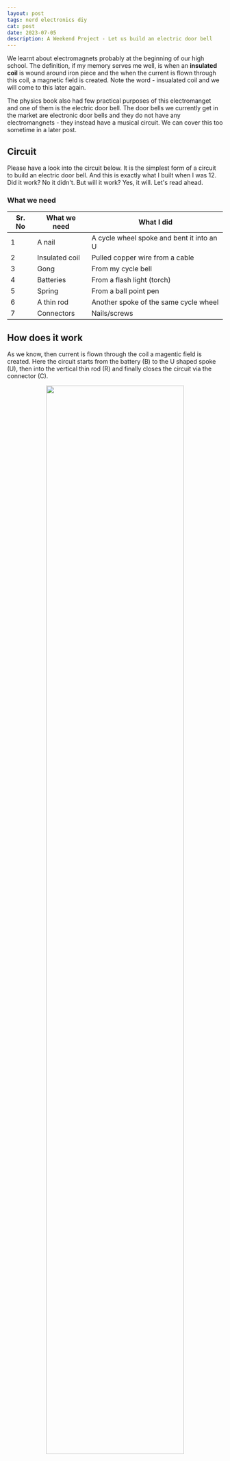 ```yaml
---
layout: post
tags: nerd electronics diy
cat: post
date: 2023-07-05
description: A Weekend Project - Let us build an electric door bell
---
```


We learnt about electromagnets probably at the beginning of our high school. The definition, if my memory serves me well, is when an **insulated coil** is wound around iron piece and the when the current is flown through this coil, a magnetic field is created. Note the word - insualated coil and we will come to this later again.

The physics book also had few practical purposes of this electromanget and one of them is the electric door bell. The door bells we currently get in the market are electronic door bells and they do not have any electromangnets - they instead have a musical circuit. We can cover this too sometime in a later post.

## Circuit
Please have a look into the circuit below. It is the simplest form of a circuit to build an electric door bell. And this is exactly what I built when I was 12. Did it work? No it didn't. But will it work? Yes, it will. Let's read ahead.

### What we need

Sr. No | What we need | What I did |
--- | --- | --- |
1 | A nail | A cycle wheel spoke and bent it into an U |
2 | Insulated coil | Pulled copper wire from a cable |
3 | Gong | From my cycle bell |
4 | Batteries | From a flash light (torch) |
5 | Spring | From a ball point pen | 
6 | A thin rod | Another spoke of the same cycle wheel |
7 | Connectors | Nails/screws |

## How does it work
As we know, then current is flown through the coil a magentic field is created. Here the circuit starts from the battery (B) to the U shaped spoke (U), then into the vertical thin rod (R) and finally closes the circuit via the connector (C).

<p style="text-align:center;"> 
    <img src="/blog/assets/images/ElectricDoorBell.jpeg" width="80%"/> 
</p>

This is a closed circuit and creates a magnetic field which attracts the rod R towards it. In that process, it hits the gong (G). But the moment the rod is attracted towards the electromagnet, the connection between rod (R) and the connecter (C) breaks, leaving the circuit open. 

When the circuit is open, there is no electromagnetism. At this moment, the spring (S) pull the rod (R) back. When the rod (R) is back to its position, it creates contact with the connector (C) resulting a closed circuit and we get the magnetic field again. This process gets into a loop.

Simple isn't it? To make the entire circuit sturdy, I fixed them all into a wooden plank. After all this effort, it never worked for me. Reason is simple. By definition we need to have an insulated coil, but I used a copper wire. So basically I was shorting the circuit. It took me over two years to understand my mistake when I opened up the cycle dynamo. At that moment, I realised two things - a) an electromagnet is a simple thing and b) I'd be into Physics for the rest of my life.

